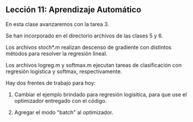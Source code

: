 ## Lección 11: Aprendizaje Automático

En esta clase avanzaremos con la tarea 3.

Se han incorporado en el directorio archivos de las clases 5 y 6.

Los archivos stoch*.m realizan descenso de gradiente con distintos
métodos para resolver la regresión lineal.

Los archivos logreg.m y softmax.m ejecutan tareas de clasificación con
regresión logística y softmax, respectivamente.


Hay dos frentes de trabajo para hoy:

1. Cambiar el ejemplo brindado para regresión logísitica, para que use
   el optimizador entregado con el código.
   
2. Agregar el modo "batch" al optimizador.
